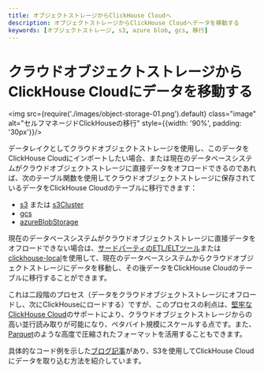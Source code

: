 ```yaml
---
title: オブジェクトストレージからClickHouse Cloudへ
description: オブジェクトストレージからClickHouse Cloudへデータを移動する
keywords: [オブジェクトストレージ, s3, azure blob, gcs, 移行]
---
```


# クラウドオブジェクトストレージからClickHouse Cloudにデータを移動する

<img src={require('./images/object-storage-01.png').default} class="image" alt="セルフマネージドClickHouseの移行" style={{width: '90%', padding: '30px'}}/>

データレイクとしてクラウドオブジェクトストレージを使用し、このデータをClickHouse Cloudにインポートしたい場合、または現在のデータベースシステムがクラウドオブジェクトストレージに直接データをオフロードできるのであれば、次のテーブル関数を使用してクラウドオブジェクトストレージに保存されているデータをClickHouse Cloudのテーブルに移行できます：

- [s3](/sql-reference/table-functions/s3.md) または [s3Cluster](/sql-reference/table-functions/s3Cluster.md)
- [gcs](/sql-reference/table-functions/gcs)
- [azureBlobStorage](/sql-reference/table-functions/azureBlobStorage)

現在のデータベースシステムがクラウドオブジェクトストレージに直接データをオフロードできない場合は、[サードパーティのETL/ELTツール](./etl-tool-to-clickhouse.md)または[clickhouse-local](./clickhouse-local-etl.md)を使用して、現在のデータベースシステムからクラウドオブジェクトストレージにデータを移動し、その後データをClickHouse Cloudのテーブルに移行することができます。

これは二段階のプロセス（データをクラウドオブジェクトストレージにオフロードし、次にClickHouseにロードする）ですが、このプロセスの利点は、[堅牢なClickHouse Cloud](https://clickhouse.com/blog/getting-data-into-clickhouse-part-3-s3)のサポートにより、クラウドオブジェクトストレージからの高い並行読み取りが可能になり、ペタバイト規模にスケールする点です。また、[Parquet](/interfaces/formats/#data-format-parquet)のような高度で圧縮されたフォーマットを活用することもできます。

具体的なコード例を示した[ブログ記事](https://clickhouse.com/blog/getting-data-into-clickhouse-part-3-s3)があり、S3を使用してClickHouse Cloudにデータを取り込む方法を紹介しています。
